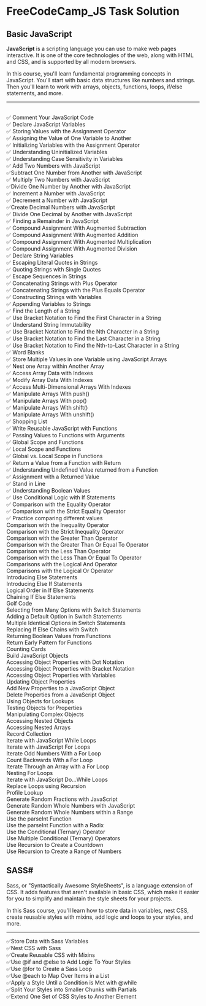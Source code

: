 # FreeCodeCamp_JS Task Solution

## Basic JavaScript


**JavaScript** is a scripting language you can use to make web pages interactive. It is one of the core technologies of the web, along with HTML and CSS, and is supported by all modern browsers.

In this course, you'll learn fundamental programming concepts in JavaScript. You'll start with basic data structures like numbers and strings. Then you'll learn to work with arrays, objects, functions, loops, if/else statements, and more.
______

<br>:white_check_mark: Comment Your JavaScript Code  
:white_check_mark: Declare JavaScript Variables 
<br>:white_check_mark: Storing Values with the Assignment Operator 
<br>:white_check_mark: Assigning the Value of One Variable to Another 
<br>:white_check_mark: Initializing Variables with the Assignment Operator 
<br>:white_check_mark: Understanding Uninitialized Variables 
<br>:white_check_mark: Understanding Case Sensitivity in Variables 
<br>:white_check_mark: Add Two Numbers with JavaScript   
:white_check_mark:Subtract One Number from Another with JavaScript 
<br>:white_check_mark: Multiply Two Numbers with JavaScript   
:white_check_mark:Divide One Number by Another with JavaScript 
<br>:white_check_mark: Increment a Number with JavaScript 
<br>:white_check_mark: Decrement a Number with JavaScript   
:white_check_mark:Create Decimal Numbers with JavaScript 
<br>:white_check_mark: Divide One Decimal by Another with JavaScript 
<br>:white_check_mark: Finding a Remainder in JavaScript   
:white_check_mark: Compound Assignment With Augmented Subtraction 
<br>:white_check_mark: Compound Assignment With Augmented Addition 
<br>:white_check_mark: Compound Assignment With Augmented Multiplication 
<br>:white_check_mark: Compound Assignment With Augmented Division 
<br>:white_check_mark: Declare String Variables
<br>:white_check_mark: Escaping Literal Quotes in Strings
<br>:white_check_mark: Quoting Strings with Single Quotes
<br>:white_check_mark: Escape Sequences in Strings
<br>:white_check_mark: Concatenating Strings with Plus Operator
<br>:white_check_mark: Concatenating Strings with the Plus Equals Operator
<br>:white_check_mark: Constructing Strings with Variables
<br>:white_check_mark: Appending Variables to Strings
<br>:white_check_mark: Find the Length of a String
<br>:white_check_mark: Use Bracket Notation to Find the First Character in a String
<br>:white_check_mark: Understand String Immutability
<br>:white_check_mark: Use Bracket Notation to Find the Nth Character in a String
<br>:white_check_mark: Use Bracket Notation to Find the Last Character in a String
<br>:white_check_mark: Use Bracket Notation to Find the Nth-to-Last Character in a String
<br>:white_check_mark: Word Blanks  
:white_check_mark: Store Multiple Values in one Variable using JavaScript Arrays
<br>:white_check_mark: Nest one Array within Another Array
<br>:white_check_mark: Access Array Data with Indexes
<br>:white_check_mark: Modify Array Data With Indexes
<br>:white_check_mark: Access Multi-Dimensional Arrays With Indexes
<br>:white_check_mark: Manipulate Arrays With push()
<br>:white_check_mark: Manipulate Arrays With pop()
<br>:white_check_mark: Manipulate Arrays With shift()
<br>:white_check_mark: Manipulate Arrays With unshift()
<br>:white_check_mark: Shopping List
<br>:white_check_mark: Write Reusable JavaScript with Functions
<br>:white_check_mark: Passing Values to Functions with Arguments
<br>:white_check_mark: Global Scope and Functions
<br>:white_check_mark: Local Scope and Functions
<br>:white_check_mark: Global vs. Local Scope in Functions
<br>:white_check_mark: Return a Value from a Function with Return
<br>:white_check_mark: Understanding Undefined Value returned from a Function
<br>:white_check_mark: Assignment with a Returned Value
<br>:white_check_mark: Stand in Line
<br>:white_check_mark: Understanding Boolean Values
<br>:white_check_mark: Use Conditional Logic with If Statements
<br>:white_check_mark: Comparison with the Equality Operator
<br>:white_check_mark: Comparison with the Strict Equality Operator
<br>:white_check_mark: Practice comparing different values
<br>Comparison with the Inequality Operator
<br>Comparison with the Strict Inequality Operator
<br>Comparison with the Greater Than Operator
<br>Comparison with the Greater Than Or Equal To Operator
<br>Comparison with the Less Than Operator
<br>Comparison with the Less Than Or Equal To Operator
<br>Comparisons with the Logical And Operator
<br>Comparisons with the Logical Or Operator
<br>Introducing Else Statements
<br>Introducing Else If Statements
<br>Logical Order in If Else Statements
<br>Chaining If Else Statements
<br>Golf Code
<br>Selecting from Many Options with Switch Statements
<br>Adding a Default Option in Switch Statements
<br>Multiple Identical Options in Switch Statements
<br>Replacing If Else Chains with Switch
<br>Returning Boolean Values from Functions
<br>Return Early Pattern for Functions
<br>Counting Cards
<br>Build JavaScript Objects
<br>Accessing Object Properties with Dot Notation
<br>Accessing Object Properties with Bracket Notation
<br>Accessing Object Properties with Variables
<br>Updating Object Properties
<br>Add New Properties to a JavaScript Object
<br>Delete Properties from a JavaScript Object
<br>Using Objects for Lookups
<br>Testing Objects for Properties
<br>Manipulating Complex Objects
<br>Accessing Nested Objects
<br>Accessing Nested Arrays
<br>Record Collection
<br>Iterate with JavaScript While Loops
<br>Iterate with JavaScript For Loops
<br>Iterate Odd Numbers With a For Loop
<br>Count Backwards With a For Loop
<br>Iterate Through an Array with a For Loop
<br>Nesting For Loops
<br>Iterate with JavaScript Do...While Loops
<br>Replace Loops using Recursion
<br>Profile Lookup
<br>Generate Random Fractions with JavaScript
<br>Generate Random Whole Numbers with JavaScript
<br>Generate Random Whole Numbers within a Range
<br>Use the parseInt Function
<br>Use the parseInt Function with a Radix
<br>Use the Conditional (Ternary) Operator
<br>Use Multiple Conditional (Ternary) Operators
<br>Use Recursion to Create a Countdown
<br>Use Recursion to Create a Range of Numbers


## SASS#
Sass, or "Syntactically Awesome StyleSheets", is a language extension of CSS. It adds features that aren't available in basic CSS, which make it easier for you to simplify and maintain the style sheets for your projects.

In this Sass course, you'll learn how to store data in variables, nest CSS, create reusable styles with mixins, add logic and loops to your styles, and more.

______
:white_check_mark:Store Data with Sass Variables
<br>
:white_check_mark:Nest CSS with Sass
<br>
:white_check_mark:Create Reusable CSS with Mixins
<br>
:white_check_mark:Use @if and @else to Add Logic To Your Styles
<br>
:white_check_mark:Use @for to Create a Sass Loop
<br>
:white_check_mark:Use @each to Map Over Items in a List
<br>
:white_check_mark:Apply a Style Until a Condition is Met with @while
<br>
:white_check_mark:Split Your Styles into Smaller Chunks with Partials
<br>
:white_check_mark:Extend One Set of CSS Styles to Another Element